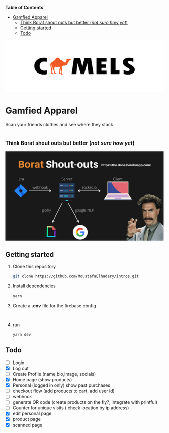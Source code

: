 <!-- START doctoc generated TOC please keep comment here to allow auto update -->
<!-- DON'T EDIT THIS SECTION, INSTEAD RE-RUN doctoc TO UPDATE -->
**Table of Contents**

- [Gamfied Apparel](#gamfied-apparel)
    - [Think Borat shout outs but better (*not sure how yet*)](#think-borat-shout-outs-but-better-not-sure-how-yet)
  - [Getting started](#getting-started)
  - [Todo](#todo)

<!-- END doctoc generated TOC please keep comment here to allow auto update -->

![alt text](public/camels.png)

# Gamfied Apparel

Scan your friends clothes and see where they stack
<br /> <br/>
### Think Borat shout outs but better (*not sure how yet*)

![alt text](public/13.png)


## Getting started

1. Clone this repository

   ```bash
   git clone https://github.com/MoustafaElhadary/intros.git
   ```

2. Install dependencies

      ```bash
      yarn
      ```
3. Create a **.env** file for the firebase config

    ```env
  
    ```
4. run 

      ```bash
      yarn dev
      ```


## Todo

- [ ] Login
- [x] Log out
- [ ] Create Profile (name,bio,image, socials)
- [x] Home page (show products)
- [x] Personal (logged in only) show past purchases
- [ ] checkout flow (add products to cart, add user id)
- [ ] webhook
- [ ] generate QR code (create products on the fly?, integrate with printful)
- [ ] Counter for unique visits ( check location by ip address)
- [x] edit personal page
- [x] product page
- [x] scanned page
